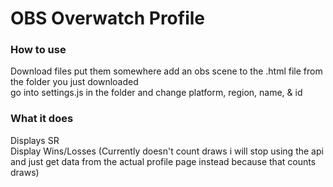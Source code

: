  
# OBS Overwatch Profile  
  
### How to use  
Download files put them somewhere add an obs scene to the .html file from the folder you just downloaded  
go into settings.js in the folder and change platform, region, name, & id  
  
### What it does  
Displays SR  
Display Wins/Losses (Currently doesn't count draws i will stop using the api and just get data from the actual profile page instead because that counts draws)  
  
